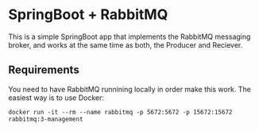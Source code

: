 # SpringBoot + RabbitMQ

This is a simple SpringBoot app that implements the RabbitMQ messaging broker, and works at the same time as both, the Producer and Reciever.

## Requirements
You need to have RabbitMQ runnining locally in order make this work. The easiest way is to use Docker:

```
docker run -it --rm --name rabbitmq -p 5672:5672 -p 15672:15672 rabbitmq:3-management
```
